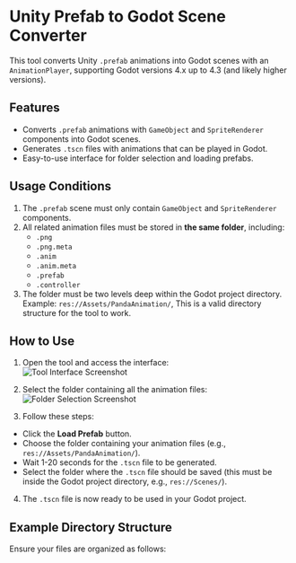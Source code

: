 # Unity Prefab to Godot Scene Converter

This tool converts Unity `.prefab` animations into Godot scenes with an `AnimationPlayer`, supporting Godot versions 4.x up to 4.3 (and likely higher versions).

## Features
- Converts `.prefab` animations with `GameObject` and `SpriteRenderer` components into Godot scenes.
- Generates `.tscn` files with animations that can be played in Godot.
- Easy-to-use interface for folder selection and loading prefabs.

## Usage Conditions
1. The `.prefab` scene must only contain `GameObject` and `SpriteRenderer` components.
2. All related animation files must be stored in **the same folder**, including:
   - `.png`
   - `.png.meta`
   - `.anim`
   - `.anim.meta`
   - `.prefab`
   - `.controller`
3. The folder must be two levels deep within the Godot project directory. Example:
   `res://Assets/PandaAnimation/`, This is a valid directory structure for the tool to work.

## How to Use
1. Open the tool and access the interface:  
![Tool Interface Screenshot](#) <!-- Replace with actual screenshot -->

2. Select the folder containing all the animation files:  
![Folder Selection Screenshot](#) <!-- Replace with actual screenshot -->

3. Follow these steps:
- Click the **Load Prefab** button.
- Choose the folder containing your animation files (e.g., `res://Assets/PandaAnimation/`).
- Wait 1-20 seconds for the `.tscn` file to be generated.
- Select the folder where the `.tscn` file should be saved (this must be inside the Godot project directory, e.g., `res://Scenes/`).

4. The `.tscn` file is now ready to be used in your Godot project.

## Example Directory Structure
Ensure your files are organized as follows:

